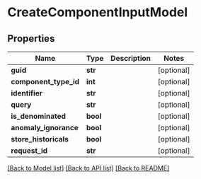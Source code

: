 # CreateComponentInputModel

## Properties
Name | Type | Description | Notes
------------ | ------------- | ------------- | -------------
**guid** | **str** |  | [optional] 
**component_type_id** | **int** |  | [optional] 
**identifier** | **str** |  | [optional] 
**query** | **str** |  | [optional] 
**is_denominated** | **bool** |  | [optional] 
**anomaly_ignorance** | **bool** |  | [optional] 
**store_historicals** | **bool** |  | [optional] 
**request_id** | **str** |  | [optional] 

[[Back to Model list]](../README.md#documentation-for-models) [[Back to API list]](../README.md#documentation-for-api-endpoints) [[Back to README]](../README.md)


